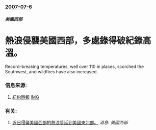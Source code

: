 ### [2007-07-6](/news/2007/07/6/index.md)

##### 美國西部
# 熱浪侵襲美國西部，多處錄得破紀錄高溫。

Record-breaking temperatures, well over 110 in places, scorched the Southwest, and wildfires have also increased.


### 信息来源:

1. [紐約時報](http://www.nytimes.com/2007/07/06/us/06cnd-heat.html) [IMG](https://static01.nyt.com/images/2007/07/07/us/07heat.751.jpg)

### 有关:

1. [近日侵襲美國西部的熱浪蔓延到美國東北部。](/zh/news/2007/07/9/近日侵襲美國西部的熱浪蔓延到美國東北部.md) _消息: 美國西部_
